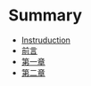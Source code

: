 # Summary

* [Instruduction](README.md)
* [前言](qian-yan.md)
* [第一章](di-yi-zhang.md)
* [第二章](di-er-zhang.md)

